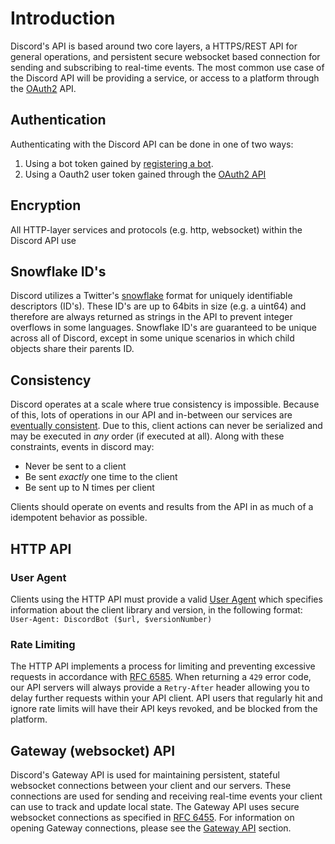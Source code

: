 # Introduction

Discord's API is based around two core layers, a HTTPS/REST API for general operations, and persistent secure websocket based connection for sending and subscribing to real-time events. The most common use case of the Discord API will be providing a service, or access to a platform through the [OAuth2](http://oauth.net/2/) API.

## Authentication

Authenticating with the Discord API can be done in one of two ways:

1. Using a bot token gained by [registering a bot](#/developers/docs/topics/oauth2).
2. Using a Oauth2 user token gained through the [OAuth2 API](#OAUTH2)

## Encryption

All HTTP-layer services and protocols (e.g. http, websocket) within the Discord API use 

## Snowflake ID's

Discord utilizes a Twitter's [snowflake](https://github.com/twitter/snowflake/tree/snowflake-2010) format for uniquely identifiable descriptors (ID's). These ID's are up to 64bits in size (e.g. a uint64) and therefore are always returned as strings in the API to prevent integer overflows in some languages. Snowflake ID's are guaranteed to be unique across all of Discord, except in some unique scenarios in which child objects share their parents ID.

## Consistency

Discord operates at a scale where true consistency is impossible. Because of this, lots of operations in our API and in-between our services are [eventually consistent](https://en.wikipedia.org/wiki/Eventual_consistency). Due to this, client actions can never be serialized and may be executed in _any_ order (if executed at all). Along with these constraints, events in discord may:

- Never be sent to a client
- Be sent _exactly_ one time to the client
- Be sent up to N times per client

Clients should operate on events and results from the API in as much of a idempotent behavior as possible.

## HTTP API

### User Agent

Clients using the HTTP API must provide a valid [User Agent](https://www.w3.org/Protocols/rfc2616/rfc2616-sec14.html#sec14.43) which specifies information about the client library and version, in the following format: `User-Agent: DiscordBot ($url, $versionNumber)`

### Rate Limiting

The HTTP API implements a process for limiting and preventing excessive requests in accordance with [RFC 6585](https://tools.ietf.org/html/rfc6585#section-4). When returning a `429` error code, our API servers will always provide a `Retry-After` header allowing you to delay further requests within your API client. API users that regularly hit and ignore rate limits will have their API keys revoked, and be blocked from the platform.

## Gateway (websocket) API

Discord's Gateway API is used for maintaining persistent, stateful websocket connections between your client and our servers. These connections are used for sending and receiving real-time events your client can use to track and update local state. The Gateway API uses secure websocket connections as specified in [RFC 6455](https://tools.ietf.org/html/rfc6455). For information on opening Gateway connections, please see the [Gateway API](#DOCS_GATEWAY_TOPIC/gateways) section.
